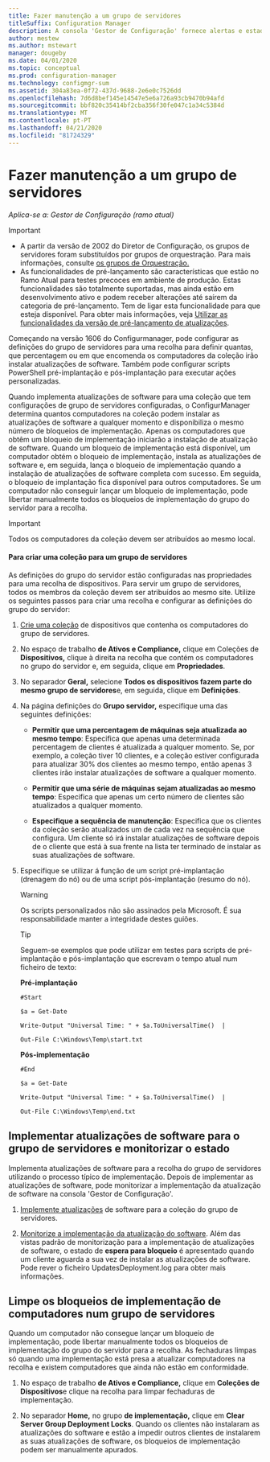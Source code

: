 ```yaml
---
title: Fazer manutenção a um grupo de servidores
titleSuffix: Configuration Manager
description: A consola 'Gestor de Configuração' fornece alertas e estados para monitorizar as atualizações e a conformidade.
author: mestew
ms.author: mstewart
manager: dougeby
ms.date: 04/01/2020
ms.topic: conceptual
ms.prod: configuration-manager
ms.technology: configmgr-sum
ms.assetid: 304a83ea-0f72-437d-9688-2e6e0c7526dd
ms.openlocfilehash: 7d6d8bef145e14547e5e6a726a93cb9470b94afd
ms.sourcegitcommit: bbf820c35414bf2cba356f30fe047c1a34c5384d
ms.translationtype: MT
ms.contentlocale: pt-PT
ms.lasthandoff: 04/21/2020
ms.locfileid: "81724329"
---
```

# <a name="service-a-server-group"></a>Fazer manutenção a um grupo de servidores

*Aplica-se a: Gestor de Configuração (ramo atual)*

>[!IMPORTANT]
> - A partir da versão de 2002 do Diretor de Configuração, os grupos de servidores foram substituídos por grupos de orquestração. Para mais informações, consulte [os grupos de Orquestração.](orchestration-groups.md)
> - As funcionalidades de pré-lançamento são características que estão no Ramo Atual para testes precoces em ambiente de produção. Estas funcionalidades são totalmente suportadas, mas ainda estão em desenvolvimento ativo e podem receber alterações até saírem da categoria de pré-lançamento. Tem de ligar esta funcionalidade para que esteja disponível. Para obter mais informações, veja [Utilizar as funcionalidades da versão de pré-lançamento de atualizações](../../core/servers/manage/install-in-console-updates.md#bkmk_prerelease).

Começando na versão 1606 do Configurmanager, pode configurar as definições do grupo de servidores para uma recolha para definir quantas, que percentagem ou em que encomenda os computadores da coleção irão instalar atualizações de software. Também pode configurar scripts PowerShell pré-implantação e pós-implantação para executar ações personalizadas.

Quando implementa atualizações de software para uma coleção que tem configurações de grupo de servidores configuradas, o ConfigurManager determina quantos computadores na coleção podem instalar as atualizações de software a qualquer momento e disponibiliza o mesmo número de bloqueios de implementação. Apenas os computadores que obtêm um bloqueio de implementação iniciarão a instalação de atualização de software. Quando um bloqueio de implementação está disponível, um computador obtém o bloqueio de implementação, instala as atualizações de software e, em seguida, lança o bloqueio de implementação quando a instalação de atualizações de software completa com sucesso. Em seguida, o bloqueio de implantação fica disponível para outros computadores. Se um computador não conseguir lançar um bloqueio de implementação, pode libertar manualmente todos os bloqueios de implementação do grupo do servidor para a recolha.

>[!IMPORTANT]
>Todos os computadores da coleção devem ser atribuídos ao mesmo local.

#### <a name="to-create-a-collection-for-a-server-group"></a>Para criar uma coleção para um grupo de servidores  
As definições do grupo do servidor estão configuradas nas propriedades para uma recolha de dispositivos. Para servir um grupo de servidores, todos os membros da coleção devem ser atribuídos ao mesmo site. Utilize os seguintes passos para criar uma recolha e configurar as definições do grupo do servidor:
1.  [Crie uma coleção](../../core/clients/manage/collections/create-collections.md) de dispositivos que contenha os computadores do grupo de servidores.  

2.  No espaço de trabalho **de Ativos e Compliance,** clique em Coleções de **Dispositivos,** clique à direita na recolha que contém os computadores no grupo do servidor e, em seguida, clique em **Propriedades**.  

3.  No separador **Geral,** selecione **Todos os dispositivos fazem parte do mesmo grupo de servidores**e, em seguida, clique em **Definições**.  

4.  Na página definições do **Grupo servidor,** especifique uma das seguintes definições:  

    -   **Permitir que uma percentagem de máquinas seja atualizada ao mesmo tempo**: Especifica que apenas uma determinada percentagem de clientes é atualizada a qualquer momento. Se, por exemplo, a coleção tiver 10 clientes, e a coleção estiver configurada para atualizar 30% dos clientes ao mesmo tempo, então apenas 3 clientes irão instalar atualizações de software a qualquer momento.  

    -   **Permitir que uma série de máquinas sejam atualizadas ao mesmo tempo**: Especifica que apenas um certo número de clientes são atualizados a qualquer momento.  

    -   **Especifique a sequência de manutenção**: Especifica que os clientes da coleção serão atualizados um de cada vez na sequência que configura. Um cliente só irá instalar atualizações de software depois de o cliente que está à sua frente na lista ter terminado de instalar as suas atualizações de software.  

5.  Especifique se utilizar á função de um script pré-implantação (drenagem do nó) ou de uma script pós-implantação (resumo do nó).  

    > [!WARNING]
    > Os scripts personalizados não são assinados pela Microsoft. É sua responsabilidade manter a integridade destes guiões.

    > [!TIP]  
    > Seguem-se exemplos que pode utilizar em testes para scripts de pré-implantação e pós-implantação que escrevam o tempo atual num ficheiro de texto:  
    >   
    >  **Pré-implantação**  
    >   
    >  `#Start`  
    >   
    >  `$a = Get-Date`  
    >   
    >  `Write-Output "Universal Time: " + $a.ToUniversalTime()  |`  
    >   
    >  `Out-File C:\Windows\Temp\start.txt`  
    >   
    >  **Pós-implementação**  
    >   
    >  `#End`  
    >   
    >  `$a = Get-Date`  
    >   
    >  `Write-Output "Universal Time: " + $a.ToUniversalTime()  |`  
    >   
    >  `Out-File C:\Windows\Temp\end.txt`  

## <a name="deploy-software-updates-to-the-server-group-and-monitor-status"></a>Implementar atualizações de software para o grupo de servidores e monitorizar o estado  
Implementa atualizações de software para a recolha do grupo de servidores utilizando o processo típico de implementação. Depois de implementar as atualizações de software, pode monitorizar a implementação da atualização de software na consola 'Gestor de Configuração'.
1.  [Implemente atualizações](manually-deploy-software-updates.md) de software para a coleção do grupo de servidores.   

2.  [Monitorize a implementação da atualização do software](monitor-software-updates.md). Além das vistas padrão de monitorização para a implementação de atualizações de software, o estado de **espera para bloqueio** é apresentado quando um cliente aguarda a sua vez de instalar as atualizações de software. Pode rever o ficheiro UpdatesDeployment.log para obter mais informações.


## <a name="clear-the-deployment-locks-for-computers-in-a-server-group"></a>Limpe os bloqueios de implementação de computadores num grupo de servidores  
Quando um computador não consegue lançar um bloqueio de implementação, pode libertar manualmente todos os bloqueios de implementação do grupo do servidor para a recolha. As fechaduras limpas só quando uma implementação está presa a atualizar computadores na recolha e existem computadores que ainda não estão em conformidade.  
1.  No espaço de trabalho **de Ativos e Compliance,** clique em **Coleções de Dispositivos**e clique na recolha para limpar fechaduras de implementação.  

2.  No separador **Home,** no grupo **de implementação,** clique em **Clear Server Group Deployment Locks**. Quando os clientes não instalaram as atualizações do software e estão a impedir outros clientes de instalarem as suas atualizações de software, os bloqueios de implementação podem ser manualmente apurados.  
